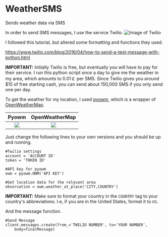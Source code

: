 # WeatherSMS
Sends weather data via SMS

In order to send SMS messages, I use the service Twilio.
![Image of Twilio](https://cdn.statically.io/img/s8754.pcdn.co/wp-content/uploads/edd/2017/08/twilio-ninja-forms-logo.png?quality=70)

I followed this tutorial, but altered some formatting and functions they used.

https://www.twilio.com/blog/2016/04/how-to-send-a-text-message-with-python.html

**IMPORTANT:** Initially Twilio is free, but eventually you will have to pay for their service. I run this python script once a day to give me the weather in my area, which amounts to 0.01&#65504; per SMS. Since Twilio gives you around $15 of free starting cash, you can send about 150,000 SMS if you only send one per day.

To get the weather for my location, I used [pyowm](https://github.com/csparpa/pyowm), which is a wrapper of [OpenWeatherMap](https://openweathermap.org/).

Pyowm             |  OpenWeatherMap
:-------------------------:|:-------------------------:
![](https://pyowm.readthedocs.io/en/latest/_images/180x180.png)  |  ![](https://openweathermap.org/themes/openweathermap/assets/img/openweather-negative-logo-RGB.png)

Just change the following lines to your own versions and you should be up and running.

```
#Twilio settings
account = 'ACCOUNT ID'
token = 'TOKEN ID'

#API key for pyowm
owm = pyowm.OWM('API KEY')

#Get location data for the relevant area
observation = owm.weather_at_place('CITY,COUNTRY')
```
**IMPORTANT:** Make sure to format your country in the `COUNTRY` tag to your country's abbreviations. I.e, if you are in the United States, format it to `US`.

And the message function.
```
#Send Message
client.messages.create(from_='TWILIO NUMBER', to='YOUR NUMBER', 
    body=finalMessage)
```
